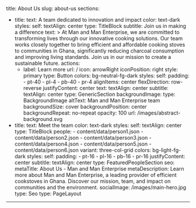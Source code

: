 title: About Us
slug: about-us
sections:

- title:
  text: A team dedicated to innovation and impact
  color: text-dark
  styles:
  self:
  textAlign: center
  type: TitleBlock
  subtitle: Join us in making a difference
  text: >
  At Man and Man Enterprise, we are committed to transforming lives through our innovative cooking solutions. Our team works closely together to bring efficient and affordable cooking stoves to communities in Ghana, significantly reducing charcoal consumption and improving living standards. Join us in our mission to create a sustainable future.
  actions:
  - label: Learn more
    url: /
    icon: arrowRight
    iconPosition: right
    style: primary
    type: Button
    colors: bg-neutral-fg-dark
    styles:
    self:
    padding: - pt-40 - pl-4 - pb-40 - pr-4
    alignItems: center
    flexDirection: row-reverse
    justifyContent: center
    text:
    textAlign: center
    subtitle:
    textAlign: center
    type: GenericSection
    backgroundImage:
    type: BackgroundImage
    altText: Man and Man Enterprise team
    backgroundSize: cover
    backgroundPosition: center
    backgroundRepeat: no-repeat
    opacity: 100
    url: /images/abstract-background.svg
- title:
  text: Meet the team
  color: text-dark
  styles:
  self:
  textAlign: center
  type: TitleBlock
  people: - content/data/person1.json - content/data/person2.json - content/data/person3.json - content/data/person4.json - content/data/person5.json - content/data/person6.json
  variant: three-col-grid
  colors: bg-light-fg-dark
  styles:
  self:
  padding: - pt-16 - pl-16 - pb-16 - pr-16
  justifyContent: center
  subtitle:
  textAlign: center
  type: FeaturedPeopleSection
  seo:
  metaTitle: About Us - Man and Man Enterprise
  metaDescription: Learn more about Man and Man Enterprise, a leading provider of efficient cookstoves in Ghana. Discover our mission, team, and impact on communities and the environment.
  socialImage: /images/main-hero.jpg
  type: Seo
  type: PageLayout

---
